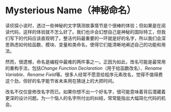 # Mysterious Name（神秘命名）

读侦探小说时，透过一些神秘的文字猜测故事情节是个很棒的体验；但如果是在阅读代码，这样的体验就不怎么好了。我们也许会幻想自己是神秘的国际特工，但我们写下的代码应该直观明了。整洁代码最重要的一环就是好的名字，所以我们会深思熟虑如何给函数、模块、变量和类命名，使得它们能清晰地阐述自己的功能和用法。

然而，很遗憾，命名是编程中最难的两件事之一。正因为如此，改名可能是最常用的重构手法，包括*Change Function Declaration*（用于给函数改名）、*Rename Variable*、*Rename Field*等。很多人经常不愿意给程序元素改名，觉得不值得费这个劲，但好的名字能节省未来用在猜谜上的大把时间。

改名不仅仅是修改名字而已。如果你想不出一个好名字，很可能意味着背后潜藏着更深的设计问题。为一个恼人的名字所付出的纠结，常常能指出大幅简化代码的机会。
